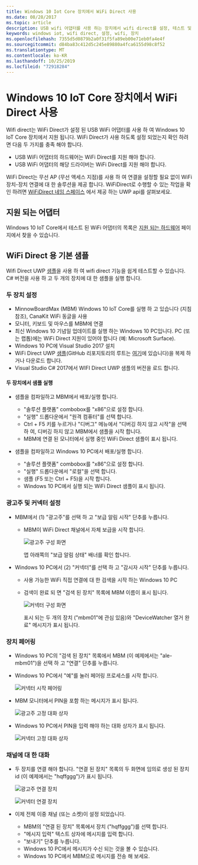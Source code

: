 ```yaml
---
title: Windows 10 Iot Core 장치에서 WiFi Direct 사용
ms.date: 08/28/2017
ms.topic: article
description: USB wifi 어댑터를 사용 하는 장치에서 wifi direct를 설정, 테스트 및 사용 하는 방법을 알아봅니다.
keywords: windows iot, wifi direct, 설정, wifi, 장치
ms.openlocfilehash: 7355d5d0879b2a0f31f5fa89eb00e71eb0fa4e4f
ms.sourcegitcommit: d84ba83c412d5c245e89880a4fca6155d98c8f52
ms.translationtype: MT
ms.contentlocale: ko-KR
ms.lasthandoff: 10/25/2019
ms.locfileid: "72918284"
---
```

# <a name="using-wifi-direct-on-your-windows-10-iot-core-device"></a>Windows 10 IoT Core 장치에서 WiFi Direct 사용

Wifi direct는 WiFi Direct가 설정 된 USB WiFi 어댑터를 사용 하 여 Windows 10 IoT Core 장치에서 지원 됩니다. WiFi Direct가 사용 하도록 설정 되었는지 확인 하려면 다음 두 가지를 충족 해야 합니다.
* USB WiFi 어댑터의 하드웨어는 WiFi Direct를 지원 해야 합니다.
* USB WiFi 어댑터의 해당 드라이버는 WiFi Direct를 지원 해야 합니다. 

WiFi Direct는 무선 AP (무선 액세스 지점)를 사용 하 여 연결을 설정할 필요 없이 WiFi 장치-장치 연결에 대 한 솔루션을 제공 합니다. WiFiDirect로 수행할 수 있는 작업을 확인 하려면 [WiFiDirect 네임 스페이스](https://msdn.microsoft.com/library/windows/apps/windows.devices.wifidirect.aspx) 에서 제공 하는 UWP api를 살펴보세요.

## <a name="supported-adapters"></a>지원 되는 어댑터

Windows 10 IoT Core에서 테스트 된 WiFi 어댑터의 목록은 [지원 되는 하드웨어](../learn-about-hardware/HardwareCompatList.md) 페이지에서 찾을 수 있습니다. 

## <a name="basic-sample-for-wifi-direct"></a>WiFi Direct 용 기본 샘플

Wifi Direct UWP [샘플](https://github.com/Microsoft/Windows-universal-samples/tree/master/Samples/WiFiDirect)을 사용 하 여 wifi direct 기능을 쉽게 테스트할 수 있습니다. C# 버전을 사용 하 고 두 개의 장치에 대 한 샘플을 실행 합니다.

### <a name="set-up-the-two-devices"></a>두 장치 설정
* MinnowBoardMax (MBM) Windows 10 IoT Core를 실행 하 고 있습니다 (지침 참조), CanaKit WiFi 동글을 사용
* 모니터, 키보드 및 마우스를 MBM에 연결
* 최신 Windows 10 기념일 업데이트를 실행 하는 Windows 10 PC입니다. PC (또는 랩톱)에는 WiFi Direct 지원이 있어야 합니다 (예: Microsoft Surface).
* Windows 10 PC에 Visual Studio 2017 설치
* WiFi Direct UWP [샘플](https://github.com/Microsoft/Windows-universal-samples/tree/master/Samples/WiFiDirect)(GitHub 리포지토리의 루트는 [여기](https://github.com/Microsoft/Windows-universal-samples)에 있습니다)을 복제 하거나 다운로드 합니다.
* Visual Studio C# 2017에서 WIFI Direct UWP 샘플의 버전을 로드 합니다.

#### <a name="run-the-sample-on-the-two-devices"></a>두 장치에서 샘플 실행
* 샘플을 컴파일하고 MBM에서 배포/실행 합니다.

    * "솔루션 플랫폼" combobox를 "x86"으로 설정 합니다.
    * "실행" 드롭다운에서 "원격 컴퓨터"를 선택 합니다.
    * Ctrl + F5 키를 누르거나 "디버그" 메뉴에서 "디버깅 하지 않고 시작"을 선택 하 여, 디버깅 하지 않고 MBM에서 샘플을 시작 합니다.
    * MBM에 연결 된 모니터에서 실행 중인 WiFi Direct 샘플이 표시 됩니다.
* 샘플을 컴파일하고 Windows 10 PC에서 배포/실행 합니다.
    * "솔루션 플랫폼" combobox를 "x86"으로 설정 합니다.
    * "실행" 드롭다운에서 "로컬"을 선택 합니다.
    * 샘플 (F5 또는 Ctrl + F5)을 시작 합니다.
    * Windows 10 PC에서 실행 되는 WiFi Direct 샘플이 표시 됩니다.

### <a name="set-up-advertiser-and-connector"></a>광고주 및 커넥터 설정
* MBM에서 (1) "광고주"를 선택 하 고 "보급 알림 시작" 단추를 누릅니다.

    * MBM이 WiFi Direct 채널에서 자체 보급을 시작 합니다.

        ![광고주 구성 화면](../media/SetupWiFiDirect/Advertiser01.png)

        앱 아래쪽의 "보급 알림 상태" 배너를 확인 합니다.
    
* Windows 10 PC에서 (2) "커넥터"를 선택 하 고 "감시자 시작" 단추를 누릅니다. 

    * 사용 가능한 WiFi 직접 연결에 대 한 검색을 시작 하는 Windows 10 PC
    * 검색이 완료 되 면 "검색 된 장치" 목록에 MBM 이름이 표시 됩니다.

        ![커넥터 구성 화면](../media/SetupWiFiDirect/Connector01.png)

        표시 되는 두 개의 장치 ("mbm01"에 관심 있음)와 "DeviceWatcher 열거 완료" 메시지가 표시 됩니다.

### <a name="pair-the-devices"></a>장치 페어링
* Windows 10 PC의 "검색 된 장치" 목록에서 MBM (이 예제에서는 "ale-mbm01")을 선택 하 고 "연결" 단추를 누릅니다.
* Windows 10 PC에서 "예"를 눌러 페어링 프로세스를 시작 합니다.

    ![커넥터 시작 페어링](../media/SetupWiFiDirect/Connector02.png)

* MBM 모니터에서 PIN을 포함 하는 메시지가 표시 됩니다.

    ![광고주 고정 대화 상자](../media/SetupWiFiDirect/Advertiser02.png)

* Windows 10 PC에서 PIN을 입력 해야 하는 대화 상자가 표시 됩니다.

    ![커넥터 고정 대화 상자](../media/SetupWiFiDirect/Connector03.png)

### <a name="talk-on-the-channel"></a>채널에 대 한 대화
* 두 장치를 연결 해야 합니다. "연결 된 장치" 목록의 두 화면에 임의로 생성 된 장치 id (이 예제에서는 "hqffggg")가 표시 됩니다.

    ![광고주 연결 장치](../media/SetupWiFiDirect/Advertiser03.png)

    ![커넥터 연결 장치](../media/SetupWiFiDirect/Connector04.png)

* 이제 전체 이중 채널 (또는 소켓)이 설정 되었습니다.

    * MBM의 "연결 된 장치" 목록에서 장치 ("hqffggg")를 선택 합니다.
    * "메시지 입력" 텍스트 상자에 메시지를 입력 합니다.
    * "보내기" 단추를 누릅니다.
    * Windows 10 PC에서 메시지가 수신 되는 것을 볼 수 있습니다.
    * Windows 10 PC에서 MBM으로 메시지를 전송 해 보세요.
